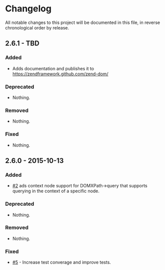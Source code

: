 # Changelog

All notable changes to this project will be documented in this file, in reverse chronological order by release.

## 2.6.1 - TBD

### Added

- Adds documentation and publishes it to https://zendframework.github.com/zend-dom/

### Deprecated

- Nothing.

### Removed

- Nothing.

### Fixed

- Nothing.

## 2.6.0 - 2015-10-13

### Added

- [#2](https://github.com/zendframework/zend-dom/pull/4) ads context node
  support for DOMXPath->query that supports querying in the context of a
  specific node.

### Deprecated

- Nothing.

### Removed

- Nothing.

### Fixed

- [#5](https://github.com/zendframework/zend-dom/pull/5) - Increase test converage and improve tests.
